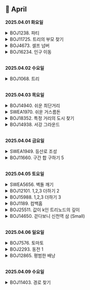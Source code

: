 ## 📅 April

**2025.04.01 화요일**

<details>
<summary>BOJ1238. 파티</summary>

[문제](https://www.acmicpc.net/problem/1238)  
[코드](../APS/BOJ/BOJ1238_파티.java)

> - 아이디어
>   - 다익스트라 2개 써서 오는 거 가는 거 계산해주고 더한 값이 가장 큰 거 출력
> - 느낀점
>   - 골드3이라서 쫄았는데 그냥 평범한 다익스트라 문제였다...그래프 문제가 거의 골드라서 경험치 잘 오르는 게 약간 머쓱함

</details>

<details>
<summary>BOJ11725. 트리의 부모 찾기</summary>

[문제](https://www.acmicpc.net/problem/11725)  
[코드](../APS/BOJ/BOJ11725_트리의부모찾기.java)

> - 아이디어
>   - bfs로 내려가면서 부모 저장해줌
> - 느낀점
>   - 쉬운 듯

</details>

<details>
<summary>BOJ4673. 셀프 넘버</summary>

[문제](https://www.acmicpc.net/problem/4673)  
[코드](../APS/BOJ/BOJ4673_셀프넘버.java)

> - 메모
>   - 툭하면 까먹는 각 자리수 더하는 방법...

</details>

<details>
<summary>BOJ16234. 인구 이동</summary>

[문제](https://www.acmicpc.net/problem/16234)  
[코드](../APS/BOJ/BOJ16234_인구이동.java)

> - 아이디어
>   - 하루 인구이동 일어나는 거 구현해놓고, while true 로 돌리면서 인구이동이 일어나지 않으면 return 해주기
> - 느낀점
>   - 하루 인구이동까지는 구현하기 까다롭지 않았는데 날짜 넘기면서 꼬였음

</details>


<br>

**2025.04.02 수요일**
<details>
<summary>BOJ1068. 트리</summary>

[문제](https://www.acmicpc.net/problem/1068)  
[코드](../APS/BOJ/BOJ1068_트리.java)
> - 아이디어
>   - 그래프 다 만들어주고, 제거할 노드의 자식리스트 비워주고, 전체 훑으면서 제거할 노드를 자식으로 갖는 경우 그 리스트에서도 빼줌
>   - 리프노드인지는 flag 변수 써서 처리
>   - head를 제거하는 경우 처리
> - 느낀점
>   - visited 배열 안 써줘도 될 것 같은데 그냥 혹시나 중복되는 자식 있을까봐 써줌. 근데 트리의 정의 자체가 모든 노드는 하나의 부모만 가져야 한대....필요없었음.

</details>


<br>

**2025.04.03 목요일**
<details>
<summary>BOJ14940. 쉬운 최단거리</summary>

[문제](https://www.acmicpc.net/problem/14940)  
[코드](../APS/BOJ/BOJ14940_쉬운최단거리.java)
> - 느낀점
>   - 델타 범위 설정 잘못해서 틀림...(nx < N && ny < N)...

</details>

<details>
<summary>SWEA1970. 쉬운 거스름돈</summary>

[문제](https://swexpertacademy.com/main/code/problem/problemDetail.do?contestProbId=AV5PsIl6AXIDFAUq)  
[코드](../APS/SWEA/SWEA1970_쉬운거스름돈.java)

> - 아이디어
>   - 큰 돈부터 채워넣기
> - 느낀점
>   - 쉬웠다

</details>

<details>
<summary>BOJ18352. 특정 거리의 도시 찾기</summary>

[문제](https://www.acmicpc.net/problem/18352)
[코드](../APS/BOJ/BOJ18352_특정거리의도시찾기_다익스트라.java)

> - 느낀점
>   - 다익스트라 안 까먹게 연습 겸 풀어봄
> - 메모
>   - pq에 넣을 때 최단거리로 갱신된 Edge로 안 넣으면 시간초과 남!

</details>

<details>
<summary>BOJ14938. 서강 그라운드</summary>

[문제](https://www.acmicpc.net/problem/14938)  
[코드](../APS/BOJ/BOJ14938_서강그라운드.java)
> - 아이디어
>   1. 각 노드를 시작점으로 하는 전체 노드의 최단 거리를 구하고
>   2. 그 중에서 시작점 아이템 + 거리가 r 이하인 애들 아이템 먹어주기
>   3. MaxItem 갱신
> - 느낀점
>   - 설계의 중요성...냅다 코드로 쓰려니까 헷갈렸는데 막상 단계를 나누니까 그렇게 어려울 건 없었다

</details>


<br>

**2025.04.04 금요일**

<details>
<summary>SWEA1949. 등산로 조성</summary>

[문제](https://swexpertacademy.com/main/code/problem/problemDetail.do?contestProbId=AV5PoOKKAPIDFAUq)  
[코드](../APS/SWEA/SWEA1949_등산로조성.java)
> - 아이디어
>   1. 가장 높은 봉우리 찾아서 시작 (여러 개일 수 있음)
>   2. 사방탐색해서 더 작으면 이동
>   3. 같거나 큰 곳을 만났으면 1부터 K까지 빼보고 계속 이동해봄
>   4. 최대 깊이 저장
> - 느낀점
>   - 큰 논리는 맞았는데 처음엔 maxDepth 테케마다 초기화 안 해줘서 꼬였고  
>   그 다음엔 visited 체크해줬다가 dfs 끝나면 푸는 거 깜빡해서 좀 헤맸다
> - 메모
>   - 중간 중간 논 시간 다 포함해서 2시간 좀 넘게 걸린 듯?

</details>

<details>
<summary>BOJ11660. 구간 합 구하기 5</summary>

[문제](https://www.acmicpc.net/problem/11660)  
[코드](../APS/BOJ/BOJ11660_구간합구하기5.java)
> - 아이디어
>   - 전체 map 행마다 구간합 배열 만들어놓고
>   - x1,y1 ~ x2,y2 에 속하는 네모 구간을 한 줄씩 내려가면서 행별 구간합 더해주기

</details>

<br>

**2025.04.05 토요일**
<details>
<summary>SWEA5656. 벽돌 깨기</summary>

[문제](https://swexpertacademy.com/main/code/problem/problemDetail.do?contestProbId=AWXRQm6qfL0DFAUo)  
[코드](../APS/SWEA/SWEA5656_벽돌깨기.java)

> - 아이디어
>   1. 구슬을 떨어뜨릴 열 고르기 (순열 dfs)
>   2. 떨어뜨린 칸을 기점으로 퍼지면서 깨뜨릴 수 있는 벽돌 다 깨뜨리기 (dfs / bfs)
>   3. 공중에 뜬 벽돌 끌어내려주기
>   4. 3 끝나고 바뀐 map으로 1~3번 단계 구슬 개수만큼 반복
> - 느낀점
>   - 가장 까다로웠던 부분은 갱신된 map을 어디까지 갖고 다니고 어디서 초기화해줘야 하는지 + 공중에 뜬 벽돌을 어떻게 끌어내려줄지
> - 메모
>   - chatGPT의 도움으로 풀었기 때문에 다시 봐야 함. 로직 혼자 떠올릴 수 있을 때까지 연습해볼 것

</details>

<details>
<summary>BOJ12101. 1,2,3 더하기 2</summary>

[문제](https://www.acmicpc.net/problem/12101)  
[코드](../APS/groupstudy/algorithm_study/BOJ12101_123더하기2.java)
[코드](../APS/groupstudy/algorithm_study/BOJ12101_123더하기2.java)
> - 아이디어
>  - n은 11보다 작다. 최대 10 -> 전체 조합의 개수는 ? dp[n] = dp[n-3] + dp[n-2] + dp[n-1] -> dp[10] = 274개
>  - 1로만 다 더해도 res 배열 최대 10자리. 3의 10승 = 59049. 브루트포스 가능
>  - 조합마다 길이 다름 -> res 배열 arr 말고 list로 관리
>  - 1부터 3까지 넣어보면서 바로바로 합 구해주고, N보다 커지면 return;  
>   N 되면 cnt 올려줌 (N 만들 수 있는 가능한 조합 개수)  
>   cnt가 K가 되면 가능한 조합 중 K번째라는 뜻. 출력해주고 return;  
>   아니다 싶으면 이전 상태로 돌아가야 하므로  
>   `*sum* -= i;`  
>   `*res*.remove(*res*.size() - 1);` 
> - 느낀점
>   - 요즘 맨날 그래프 문제만 풀다 보니 순열조합 또 까먹었는지 시간을 엄청 썼다
>   - 함수 끝나면 다시 마지막으로 작업했던 거 빼서 돌려놓으면 백트래킹 된다는 걸 자꾸 놓침
>   - 백트래킹 연습 좀 해야지...

</details>

<details>
<summary>BOJ15988. 1,2,3 더하기 3</summary>

[문제](https://www.acmicpc.net/problem/15988)  
[코드](../APS/groupstudy/algorithm_study/BOJ15988_123더하기3.java)
> - 메모
>   - 자료형 쓰는 데서 또 꼬임. 숫자 커진다 싶으면 long 쓸 것


</details>

<details>
<summary>BOJ1189. 컴백홈</summary>

[문제](https://www.acmicpc.net/problem/1189)  
[코드](../APS/groupstudy/algorithm_study/BOJ1189_컴백홈.java)
> - 아이디어
>   - 출발 위치에서 dfs로 탐색하면서 도착지에 도착하는 경로 탐색. 도착하는 경우 중 depth가 K인 경우에만 cnt 올려줌
>   - K보다 멀리 돌아가게 되는 루트는 전부 return `if(depth > K) return;`
> - 느낀점
>   - 기본적인 dfs... 쉬웠다. 한 10분 걸린 듯?
</details>

<details>
<summary>BOJ25511. 값이 k인 트리노드의 깊이</summary>

[문제](https://www.acmicpc.net/problem/25511)  
[코드](../APS/groupstudy/algorithm_study/BOJ25511_값이k인트리노드의깊이.java)

> - 아이디어
>   - 그래프 만들어주고 dfs 내려가다가 값이 k인 애 발견하면 출력 후 리턴
> - 느낀점
>   - 이것도 기본 dfs. 집중력 흐려져서 한 15분 걸림

</details>

<details>
<summary>BOJ14650. 걷다보니 신천역 삼 (Small)</summary>

[문제](https://www.acmicpc.net/problem/14650)  
[코드](../APS/groupstudy/algorithm_study/BOJ14650_걷다보니신천역삼Small.java)

> - 아이디어
>   - 가능한 모든 조합 만들어보고, 맨앞자리 0인 경우 return
        맨앞자리가 0이 아니면서 자리수 채워지면 String으로 합친 후 다시 parseInt 해서 숫자로 바꿔주고 3의 배수인지 검사 
> - 메모
>   - 통과하고 나서 gpt한테 최적화해달라고 했는데  
>    3의 배수는 모든 자리수를 더했을 때 3의 배수여야 한다고 함…  
>   미리 알았으면 한 자리 고를 때마다 sum 더해줘서 더 쉽게 계산했을 텐데
</details>

<br>

**2025.04.06 일요일**
<details>
<summary>BOJ7576. 토마토</summary>

[문제](https://www.acmicpc.net/problem/7576)  
[코드](../APS/BOJ/BOJ7576_토마토.java)
> - 아이디어
>   - bfs 돌려서 최대 일수 저장하고, bfs 다 끝나도 안 익은 애 있으면 -1 출력, 없으면 최대 깊이 출력
> - 느낀점
>   - 이제 이 정도는 무난하게 푼다. 한 15분~20분 걸림
</details>

<details>
<summary>BOJ2293. 동전 1</summary>

[문제](https://www.acmicpc.net/problem/2293)  
[코드](../APS/BOJ/BOJ2293_동전1.java)

> - 아이디어
>   - 동전별로 누적
>   - 순서가 중요했다면 for문 두 개 위치 바꿔야 했음
> - 느낀점
>   - dp...너무 어렵다
>   - dp 문젠 걸 알았지만 도저히 점화식이 생각 안 나서 조합으로 풀었다가 당연히 메모리초과 남
>   - 어렴풋이 감이 잡힐 듯 말 듯 했는데 식으로 표현이 안 됐음
> - 메모
>   - gpt 도움으로 풀었음
</details>

<details>
<summary>BOJ12865. 평범한 배낭</summary>

[문제](https://www.acmicpc.net/problem/12865)  
[코드](../APS/BOJ/BOJ12865_평범한배낭.java)

> - 아이디어
>   - 물건 반복 돌면서, 넣을 수 있으면 넣어보고,  
>   이미 저장된 값 VS dp[내 무게] + dp[(목표 무게 - 내 무게)] 비교  
> - 느낀점
>   - 어렵다.........
> - 메모
>   - 물건을 중복으로 넣지 않으려면 K -> weights[K] 로 내림차순 탐색해야 한다고 함
>   - GPT의 도움을 받았다...
</details>

<br>

**2025.04.09 수요일**

<details>
<summary>BOJ11403. 경로 찾기</summary>

[문제](https://www.acmicpc.net/problem/11403)
[코드](../APS/BOJ/BOJ11403_경로찾기.java)

> - 아이디어
>   - 플로이드 워셜 알고리즘
> - 느낀점
>   - bfs로 풀었다가 메모리 초과났다
>   - 플로이드 워셜 장벽이 좀 있었는데 완벽하게 이해하기는 어렵지만 구현 자체는 반복문 세 개면 끝나서 어렵지 않았다.
</details>